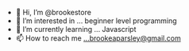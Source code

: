- 👋 Hi, I’m @brookestore
- 👀 I’m interested in ... beginner level programming
- 🌱 I’m currently learning ... Javascript
- 📫 How to reach me ...brookeaparsley@gmail.com

<!---
brookestore/brookestore is a ✨ special ✨ repository because its `README.md` (this file) appears on your GitHub profile.
You can click the Preview link to take a look at your changes.
--->
